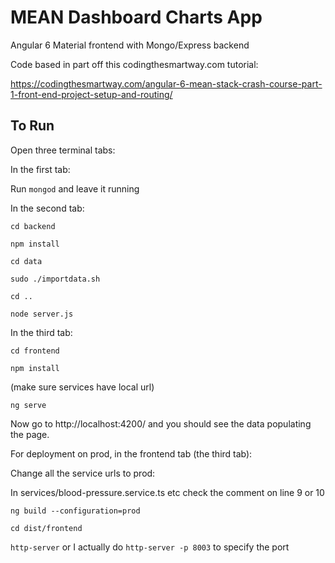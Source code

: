 # MEAN Dashboard Charts App

Angular 6 Material frontend with Mongo/Express backend

Code based in part off this codingthesmartway.com tutorial:

https://codingthesmartway.com/angular-6-mean-stack-crash-course-part-1-front-end-project-setup-and-routing/

## To Run
Open three terminal tabs:

In the first tab:

Run `mongod` and leave it running

In the second tab:

`cd backend`

`npm install`

`cd data`

`sudo ./importdata.sh`

`cd ..`

`node server.js`

In the third tab:

`cd frontend`

`npm install`

(make sure services have local url)

`ng serve`

Now go to http://localhost:4200/ and you should see the data populating the page.

For deployment on prod, in the frontend tab (the third tab):

Change all the service urls to prod:

In services/blood-pressure.service.ts etc check the comment on line 9 or 10

`ng build --configuration=prod`

`cd dist/frontend`

`http-server` or I actually do `http-server -p 8003` to specify the port
